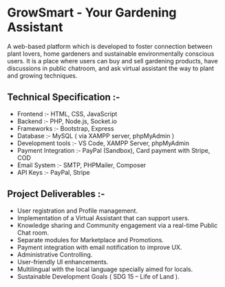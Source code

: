 # GrowSmart - Your Gardening Assistant
A web-based platform which is developed to foster connection between plant lovers, home gardeners and sustainable environmentally conscious users. It is a place where users can buy and sell gardening products, have discussions in public chatroom, and ask virtual assistant the way to plant and growing techniques.

## Technical Specification :-
- Frontend :- HTML, CSS, JavaScript
- Backend :- PHP, Node.js, Socket.io
- Frameworks :- Bootstrap, Express
- Database :- MySQL ( via XAMPP server, phpMyAdmin )
- Development tools :- VS Code, XAMPP Server, phpMyAdmin
- Payment Integration :- PayPal (Sandbox), Card payment with Stripe, COD
- Email System :- SMTP, PHPMailer, Composer
- API Keys :- PayPal, Stripe

## Project Deliverables :-
- User registration and Profile management.
- Implementation of a Virtual Assistant that can support users.
- Knowledge sharing and Community engagement via a real-time Public Chat room.
- Separate modules for Marketplace and Promotions.
- Payment integration with email notification to improve UX.
- Administrative Controlling.
- User-friendly UI enhancements.
- Multilingual with the local language specially aimed for locals.
- Sustainable Development Goals ( SDG 15 – Life of Land ).
